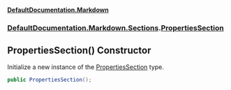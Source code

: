 #### [DefaultDocumentation\.Markdown](../../../../index.md 'index')
### [DefaultDocumentation\.Markdown\.Sections](../../../../index.md#DefaultDocumentation.Markdown.Sections 'DefaultDocumentation\.Markdown\.Sections').[PropertiesSection](index.md 'DefaultDocumentation\.Markdown\.Sections\.PropertiesSection')

## PropertiesSection\(\) Constructor

Initialize a new instance of the [PropertiesSection](index.md 'DefaultDocumentation\.Markdown\.Sections\.PropertiesSection') type\.

```csharp
public PropertiesSection();
```
